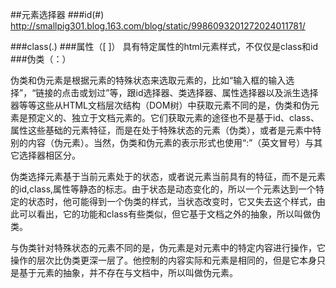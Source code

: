 ##元素选择器
###id(#)
http://smallpig301.blog.163.com/blog/static/9986093201272024011781/

###class(.)
###属性（[ ]）
具有特定属性的html元素样式，不仅仅是class和id
###伪类（：）

伪类和伪元素是根据元素的特殊状态来选取元素的，比如“输入框的输入选择”，“链接的点击或划过”等，跟id选择器、类选择器、属性选择器以及派生选择器等等这些从HTML文档层次结构（DOM树）中获取元素不同的是，伪类和伪元素是预定义的、独立于文档元素的。它们获取元素的途径也不是基于id、class、属性这些基础的元素特征，而是在处于特殊状态的元素（伪类），或者是元素中特别的内容（伪元素）。当然，伪类和伪元素的表示形式也使用“:”（英文冒号）与其它选择器相区分。

伪类选择元素基于当前元素处于的状态，或者说元素当前具有的特征，而不是元素的id,class,属性等静态的标志。由于状态是动态变化的，所以一个元素达到一个特定的状态时，他可能得到一个伪类的样式，当状态改变时，它又失去这个样式，由此可以看出，它的功能和class有些类似，但它基于文档之外的抽象，所以叫做伪类。

与伪类针对特殊状态的元素不同的是，伪元素是对元素中的特定内容进行操作，它操作的层次比伪类更深一层了。他控制的内容实际和元素是相同的，但是它本身只是基于元素的抽象，并不存在与文档中，所以叫做伪元素。